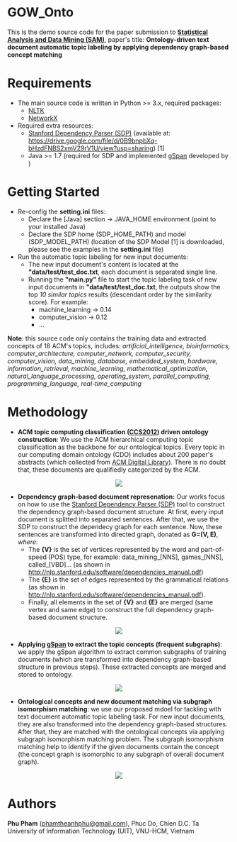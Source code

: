 # GOW_Onto

This is the demo source code for the paper submission to **[Statistical Analysis and Data Mining (SAM)](http://as.wiley.com/WileyCDA/WileyTitle/productCd-SAM2,subjectCd-STB0.html)**, paper's title: **Ontology-driven text document automatic topic labeling by applying dependency graph-based concept matching**

# Requirements
- The main source code is written in Python >= 3.x, required packages:
  - [NLTK](http://www.nltk.org/)
  - [NetworkX](https://networkx.github.io/)
- Required extra resources:
  - [Stanford Dependency Parser (SDP)](https://nlp.stanford.edu/software/stanford-dependencies.shtml) (available at: https://drive.google.com/file/d/0B9bnpbXq-bHzdFNBS2xmV29rV1U/view?usp=sharing) [1]
  - Java >= 1.7 (required for SDP and implemented [gSpan](https://github.com/Keinang/gSpan) developed by )

# Getting Started
- Re-config the **setting.ini** files:
  - Declare the [Java] section -> JAVA_HOME environment (point to your installed Java)
  - Declare the SDP home (SDP_HOME_PATH) and model (SDP_MODEL_PATH) (location of the SDP Model [1] is downloaded, please see the examples in the  **setting.ini** file)
- Run the automatic topic labeling for new input documents:
  - The new input document's content is located at the **"data/test/test_doc.txt**, each document is separated single line.
  - Running the **"main.py"** file to start the topic labeling task of new input documents in **"data/test/test_doc.txt**, the outputs show the top *10 similar topics* results (descendant order by the similarity score). For example:
    - machine_learning -> 0.14
    - computer_vision -> 0.12
    - ...

**Note**: this source code only contains the training data and extracted concepts of 18 ACM's topics, includes: *artificial_intelligence, bioinformatics, computer_architecture, computer_network, computer_security, computer_vision, data_mining, database, embedded_system, hardware, information_retrieval, machine_learning, mathematical_optimization, natural_language_processing, operating_system, parallel_computing, programming_language, real-time_computing*

# Methodology

- **ACM topic computing classification ([CCS2012](https://www.acm.org/publications/class-2012)) driven ontology construction**:
We use the ACM hierarchical computing topic classification as the backbone for our ontological topics. Every topic in our computing domain ontology (CDO) includes about 200 paper's abstracts (which collected from [ACM Digital Library](http://dl.acm.org/)). There is no doubt that, these documents are qualifiedly categorized by the ACM.

<p align="center">
  <img width="auto" height="auto" src="https://image.ibb.co/cyNkhb/figure_1a.png">
</p>

- **Dependency graph-based document represenation:**
Our works focus on how to use the [Stanford Dependency Parser (SDP)](https://nlp.stanford.edu/software/stanford-dependencies.shtml) tool to construct the dependency graph-based document structure. At first, every input document is splitted into separated sentences. After that, we use the SDP to construct the dependecy graph for each sentence. Now, these sentences are transformed into directed graph, donated as **G=(V, E)**, *where*:
  - The **{V}** is the set of vertices represented by the word and part-of-speed (POS) type, for example: data_mining_[NNS], games_[NNS], called_[VBD]... (as shown in http://nlp.stanford.edu/software/dependencies_manual.pdf)
  - The **{E}** is the set of edges represented by the grammatical relations (as shown in http://nlp.stanford.edu/software/dependencies_manual.pdf). 
  - Finally, all elements in the set of **{V}** and **{E}** are merged (same vertex and same edge) to construct the full dependency graph-based document structure.

<p align="center">
  <img width="auto" height="auto" src="https://preview.ibb.co/nfN7vw/figure_4.png">
</p>

- **Applying [gSpan](http://cs.ucsb.edu/~xyan/papers/gSpan-short.pdf) to extract the topic concepts (frequent subgraphs)**: we apply the gSpan algorithm to extract common subgraphs of training documents (which are transformed into dependency graph-based structure in previous steps). These extracted concepts are merged and stored to ontology.

<p align="center">
  <img width="auto" height="auto" src="https://preview.ibb.co/kh7khb/figure_5.png">
</p>

- **Ontological concepts and new document matching via subgraph isomorphism matching**: we use our proposed mdoel for tackling with text  document automatic topic labeling task. For new input documents, they are also transformed into the dependency graph-based structures. After that, they are matched with the ontological concepts via applying subgraph isomorphism matching problem. The subgraph isomorphism matching help to identify if the given documents contain the concept (the concept graph is isomorphic to any subgraph of overall document graph).

<p align="center">
  <img width="auto" height="auto" src="https://preview.ibb.co/i73VFw/figure_7.png">
</p>

# Authors
**Phu Pham** (phamtheanhphu@gmail.com), Phuc Do, Chien D.C. Ta <br />
University of Information Technology (UIT), VNU-HCM, Vietnam
